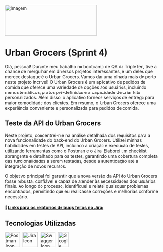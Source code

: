 <img src="https://i.imgur.com/ydMn5Ny.jpg" alt="Imagem" width="300" height="100">

# Urban Grocers (Sprint 4)

Olá, pessoal! Durante meu trabalho no bootcamp de QA da TripleTen, tive a chance de mergulhar em diversos projetos interessantes, e um deles que merece destaque é o Urban Grocers. Vamos dar uma olhada mais de perto neste projeto incrível!
O Urban Grocers é um aplicativo de pedidos de comida que oferece uma variedade de opções aos usuários, incluindo menus temáticos, pratos pré-definidos e a capacidade de criar kits personalizados. Além disso, o aplicativo fornece serviços de entrega para maior comodidade dos clientes. Em resumo, o Urban Grocers oferece uma experiência conveniente e personalizada para pedidos de comida.

## Teste da API do Urban Grocers

Neste projeto, concentrei-me na análise detalhada dos requisitos para a nova funcionalidade do back-end do Urban Grocers. Utilizei minhas habilidades em testes de API, incluindo a criação e execução de testes, utilizando ferramentas como o Postman e o Jira. Elaborei um checklist abrangente e detalhado para os testes, garantindo uma cobertura completa das funcionalidades a serem testadas, desde a autenticação até a integração de novos recursos.

O objetivo principal foi garantir que a nova versão da API do Urban Grocers fosse robusta, confiável e capaz de atender às necessidades dos usuários finais. Ao longo do processo, identifiquei e relatei quaisquer problemas encontrados, permitindo que eu realizasse correções e melhorias conforme necessário.
#### 🔗[Links para os relatórios de bugs feitos no Jira:](https://tripletenteam.atlassian.net/jira/software/c/projects/DAN/issues?jql=project%20%3D%20%22DAN%22%20ORDER%20BY%20created%20DESC)


## Tecnologias Utilizadas

<div style="display: flex; flex-wrap: wrap; gap: 10px;">
  <a href="https://www.getpostman.com/" target="_blank">
    <img src="https://cdn.jsdelivr.net/gh/devicons/devicon@latest/icons/postman/postman-original.svg" alt="Postman Icon" width="48" height="48" title="Visit Postman website">
  </a>
  <a href="https://www.atlassian.com/software/jira" target="_blank">
    <img src="https://cdn.jsdelivr.net/gh/devicons/devicon@latest/icons/jira/jira-original.svg" alt="Jira Icon" width="48" height="48" title="Visit Jira website">
  </a>
  <a href="https://swagger.io/" target="_blank">
    <img src="https://cdn.jsdelivr.net/gh/devicons/devicon@latest/icons/swagger/swagger-original.svg" alt="Swagger Icon" width="48" height="48" title="Visit Swagger website">
  </a>
  <img src="https://seeklogo.com/images/G/google-sheets-logo-D2A35FF8A4-seeklogo.com.png" alt="Google Sheets Logo" height="48" width="34" />
</div>


